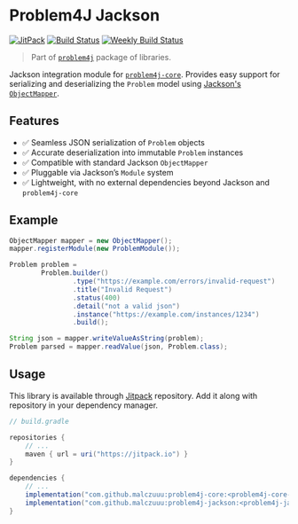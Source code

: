 # Problem4J Jackson

[![JitPack](https://jitpack.io/v/malczuuu/problem4j-jackson.svg)](https://jitpack.io/#malczuuu/problem4j-jackson)
[![Build Status](https://github.com/malczuuu/problem4j-jackson/actions/workflows/gradle.yml/badge.svg)](https://github.com/malczuuu/problem4j-jackson/actions/workflows/gradle.yml)
[![Weekly Build Status](https://github.com/malczuuu/problem4j-spring-web/actions/workflows/gradle-weekly.yml/badge.svg)](https://github.com/malczuuu/problem4j-spring-web/actions/workflows/gradle-weekly.yml)

> Part of [`problem4j`][problem4j] package of libraries.

Jackson integration module for [`problem4j-core`][problem4j-core]. Provides easy support for serializing and
deserializing the `Problem` model using [Jackson's `ObjectMapper`][jackson].

## Features

- ✅ Seamless JSON serialization of `Problem` objects
- ✅ Accurate deserialization into immutable `Problem` instances
- ✅ Compatible with standard Jackson `ObjectMapper`
- ✅ Pluggable via Jackson’s `Module` system
- ✅ Lightweight, with no external dependencies beyond Jackson and `problem4j-core`

## Example

```java
ObjectMapper mapper = new ObjectMapper();
mapper.registerModule(new ProblemModule());

Problem problem =
        Problem.builder()
                .type("https://example.com/errors/invalid-request")
                .title("Invalid Request")
                .status(400)
                .detail("not a valid json")
                .instance("https://example.com/instances/1234")
                .build();

String json = mapper.writeValueAsString(problem);
Problem parsed = mapper.readValue(json, Problem.class);
```

## Usage

This library is available through [Jitpack][jitpack] repository. Add it along with repository in your dependency
manager.

```groovy
// build.gradle

repositories {
    // ...
    maven { url = uri("https://jitpack.io") }
}

dependencies {
    // ...
    implementation("com.github.malczuuu:problem4j-core:<problem4j-core-version>")
    implementation("com.github.malczuuu:problem4j-jackson:<problem4j-jackson-version>")
}
```

[problem4j]: https://github.com/malczuuu/problem4j

[problem4j-core]: https://github.com/malczuuu/problem4j-core

[jackson]: https://github.com/FasterXML/jackson

[jitpack]: https://jitpack.io/#malczuuu/problem4j-jackson
